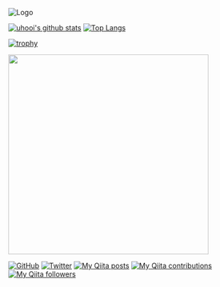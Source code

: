 ![Logo](https://github.com/uhooi/uhooi/blob/main/docs/theuhooi_logo_avenir_alpha.png)

[![uhooi's github stats](https://github-readme-stats.vercel.app/api?username=uhooi&show_icons=true)](https://github.com/uhooi "uhooi's github stats")
[![Top Langs](https://github-readme-stats.vercel.app/api/top-langs/?username=uhooi)](https://github.com/uhooi "Top Langs")

[![trophy](https://github-profile-trophy.vercel.app/?username=uhooi)](https://github.com/uhooi "trophy")

<!--START_SECTION:lapras-card-->
<a href="https://lapras.com/public/uhooi" target="_blank" rel="noopener noreferrer"><img src="https://lapras-card-generator.vercel.app/api/svg?e=4.04&b=2.85&i=3.96&b1=%23020E27&b2=%230E5593&i1=%23030E21&i2=%231688BF&l=en" width="400" ></a>
<!--END_SECTION:lapras-card-->

[![GitHub](https://img.shields.io/github/followers/uhooi?style=social)](https://github.com/uhooi "GitHub")
[![Twitter](https://img.shields.io/twitter/follow/the_uhooi?style=social)](https://twitter.com/the_uhooi "Twitter")
[![My Qiita posts](https://qiita-badge.apiapi.app/s/uhooi/posts.svg)](http://qiita.com/uhooi "My Qiita posts")
[![My Qiita contributions](https://qiita-badge.apiapi.app/s/uhooi/contributions.svg)](http://qiita.com/uhooi "My Qiita contributions")
[![My Qiita followers](https://qiita-badge.apiapi.app/s/uhooi/followers.svg)](http://qiita.com/uhooi "My Qiita followers")

<!--
**uhooi/uhooi** is a ✨ _special_ ✨ repository because its `README.md` (this file) appears on your GitHub profile.

Here are some ideas to get you started:

- 🔭 I’m currently working on ...
- 🌱 I’m currently learning ...
- 👯 I’m looking to collaborate on ...
- 🤔 I’m looking for help with ...
- 💬 Ask me about ...
- 📫 How to reach me: ...
- 😄 Pronouns: ...
- ⚡ Fun fact: ...
-->
